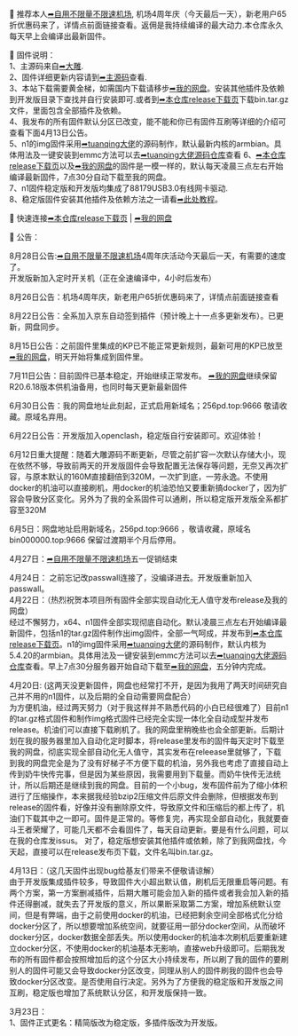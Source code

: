 🚀 推荐本人[➦自用不限量不限速机场](https://moo.pet/Rxd4O),  机场4周年庆（今天最后一天），新老用户65折优惠码来了，详情点前面链接查看。返佣是我持续编译的最大动力.本仓库永久每天早上会编译出最新固件。

🚀 固件说明：  
1、主源码来自[➦大雕](https://github.com/coolsnowwolf/lede).  
2、固件详细更新内容请到[➦主源码](https://github.com/coolsnowwolf/lede)查看.  
3、本站下载需要黄金梯，如需国内下载请移步[➦我的网盘](http://256pd.top:9666)。安装其他插件及依赖到开发版目录下查找并自行安装即可.或者到[➦本仓库release下载页](https://github.com/bin20088/Bin/releases)下载bin.tar.gz文件，里面包含全部插件及依赖。    
4、我发布的所有固件默认分区已改变，能不能和你已有固件互刷等详细的介绍可查看下面4月13日公告。   
5、n1的img固件采用[➦tuanqing大佬](https://github.com/tuanqing/mknop)的源码制作，默认最新内核的armbian。具体用法及一键安装到emmc方法可以去[➦tuanqing大佬源码仓库](https://github.com/tuanqing/mknop)查看
6、[➦本仓库release下载页](https://github.com/bin20088/Bin/releases)以及[➦我的网盘](http://256pd.top:9666)的固件是一模一样的，默认每天凌晨三点左右开始编译最新固件，7点30分自动下载至我的网盘。  
7、n1固件稳定版和开发版均集成了88179USB3.0有线网卡驱动.   
8、稳定版固件安装其他插件及依赖方法之一请看[➦此处教程](https://github.com/bin20088/Bin/blob/master/.github/workflows/稳定版固件安装其他插件小贴士)。   

🚀 快速连接[➦本仓库release下载页](https://github.com/bin20088/Bin/releases)  |  [➦我的网盘](http://256pd.top:9666)  

🚀 公告：  

8月28日公告:[➦自用不限量不限速机场](https://moo.pet/Rxd4O)4周年庆活动今天最后一天，有需要的速度了。    
           开发版新加入定时开关机（正在全速编译中，4小时后发布）    

8月26日公告：机场4周年庆，新老用户65折优惠码来了，详情点前面链接查看    

8月22日公告：全系加入京东自动签到插件（预计晚上十一点多更新发布）。已更新，网盘同步。   

8月15日公告：之前固件里集成的KP已不能正常更新规则，最新可用的KP已放至[➦我的网盘](http://256pd.top:9666)，明天开始将集成到固件里。

7月11日公告：目前固件已基本稳定，开始继续正常发布。 [➦我的网盘](http://256pd.top:9666)继续保留R20.6.18版本供机油备用，也同时每天更新最新固件

6月30日公告：我的网盘地址此刻起，正式启用新域名；256pd.top:9666 敬请收藏。原域名弃用。

6月22日公告：开发版加入openclash，稳定版自行安装即可。欢迎体验！   

6月12日重大提醒：随着大雕源码不断更新，尽管之前扩容一次默认存储大小，现在依然不够，导致前两天的开发版固件会导致配置无法保存等问题，无奈又再次扩容，与原本默认的160M直接翻倍到320M，一次扩到底，一劳永逸。不使用docker的机油可以直接刷机，用docker的机油恐怕又要重新搞docker了，因为扩容会导致分区变化。另外为了我的全系固件可以通刷，所以稳定版开发版全系都扩容至320M    

6月5日：网盘地址启用新域名，256pd.top:9666 ，敬请收藏，原域名bin000000.top:9666 保留过渡期半个月后停用。  

4月27日：[➦自用不限量不限速机场](https://moo.pet/Rxd4O)五一促销结束     

4月24日： 之前忘记改passwall连接了，没编译进去。开发版重新加入passwall。   
4月22日：（热烈祝贺本项目所有固件全部实现自动化无人值守发布release及我的网盘）   
经过不懈努力，x64、n1固件全部实现彻底自动化。默认凌晨三点左右开始编译最新固件，包括n1的tar.gz固件制作出img固件，全部一气呵成，并发布到[➦本仓库release下载页](https://github.com/bin20088/Bin/releases)。n1的img固件采用[➦tuanqing大佬](https://github.com/tuanqing/mknop)的源码制作，默认内核为5.4.20的armbian。具体用法及一键安装到emmc方法可以去[➦tuanqing大佬源码仓库](https://github.com/tuanqing/mknop)查看。早上7点30分服务器开始自动下载至[➦我的网盘](http://256pd.top:9666)，五分钟内完成。

4月20日: (这两天没更新固件，网盘也经常打不开，是因为我用了两天时间研究自己并不用的n1固件，以及后期的全自动需要网盘配合）   
为方便机油，经过两天努力（对于我这样并不熟悉代码的小白已经很难了）目前n1的tar.gz格式固件和制作img格式固件已经完全实现一体化全自动成型并发布release。机油们可以直接下载刷机了。我的网盘里稍晚些也会全部更新。后期计划在我的服务器里加入自动化定时脚本，将release里发布的固件每天定时下载至我的网盘，彻底实现全部自动化无人值守，其实发布在releease里就够了，下载到我的网盘完全是为了没有好梯子不方便下载的机油，另外我也考虑了直接自动上传到奶牛快传完事，但是因为某些原因，我需要用到下载量。而奶牛快传无法统计，所以后期还是继续到我的网盘。目前的一个小bug，发布固件前为了缩小体积进行了压缩操作，本来据我经验bzip2压缩文件后原文件会删除，但根据发布到release的固件看，好像并没有删除原文件，导致原文件和压缩后的都上传了，机油们下载其中之一即可。固件是正常的。等修复完，再实现全部自动化，我就要奋斗王者荣耀了，可能几天都不会看固件了，每天自动更新。要是有什么问题，可以在我的仓库发issus。 对了，稳定版想安装其他插件或依赖，除了到我网盘找，今天起，直接可以在release发布页下载，文件名叫bin.tar.gz。

4月13日：（这几天固件出现bug给基友们带来不便敬请谅解）   
由于开发版集成插件较多，导致固件大小超出默认值，刷机后无限重启等问题。有两个方案，第一方案删减插件，后期大雕可能会加入新的插件或者我会加入新的插件还得删减，就失去了开发版的意义，所以果断采取第二方案，增加系统默认空间，但是有弊端，由于之前使用docker的机油，已经把剩余空间全部格式化分给docker分区了，所以想要增加系统空间，就要征用一部分docker空间，从而破坏docker分区，docker数据全部丢失。所以使用docker的机油本次刷机后要重新建立docker分区，不使用docker的机油基本无影响，直接web升级即可。后期我发布的所有固件都会按照增加后的这个分区大小持续发布，所以刷了我的固件的要刷别人的固件可能又会导致docker分区改变，同理从别人的固件刷我的固件也会导致docker分区改变。是否使用自行决定。另外为了方便我的稳定版和开发版之间互刷，稳定版也增加了系统默认分区，和开发版保持一致。

3月23日：   
1、固件正式更名：精简版改为稳定版，多插件版改为开发版。   
